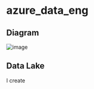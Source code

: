 # azure_data_eng

## Diagram 
![image](https://github.com/antoniskef/azure_data_eng/assets/93796754/bf9bffa2-8404-4f13-8d50-7f6fdf945390)

## Data Lake 
I create 
